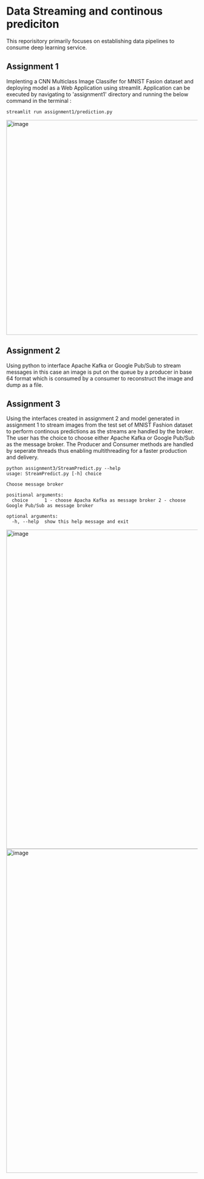 # Data Streaming and continous prediciton
This reporisitory primarily focuses on establishing data pipelines to consume deep learning service.

## Assignment 1
Implenting a CNN Multiclass Image Classifer for MNIST Fasion dataset and deploying model as a Web Application using streamlit.
Application can be executed by navigating to 'assignment1' directory and running the below command in the terminal :

```streamlit run assignment1/prediction.py```

<img width="565" alt="image" src="https://user-images.githubusercontent.com/33273794/156141451-feae604c-5943-45f7-aed0-1315ec8cdb67.png">


## Assignment 2
Using python to interface Apache Kafka or Google Pub/Sub to stream messages in this case an image is put on the queue by a producer in base 64 format which is consumed by a consumer to reconstruct the image and dump as a file.


## Assignment 3
Using the interfaces created in assignment 2 and model generated in assignment 1 to stream images from the test set of MNIST Fashion dataset to perform continous predictions as the streams are handled by the broker.
The user has the choice to choose either Apache Kafka or Google Pub/Sub as the message broker.
The Producer and Consumer methods are handled by seperate threads thus enabling multithreading for a faster production and delivery.



```
python assignment3/StreamPredict.py --help
usage: StreamPredict.py [-h] choice

Choose message broker

positional arguments:
  choice      1 - choose Apacha Kafka as message broker 2 - choose Google Pub/Sub as message broker

optional arguments:
  -h, --help  show this help message and exit
  ```
  <img width="839" alt="image" src="https://user-images.githubusercontent.com/33273794/156142811-f74342c5-2766-4a23-94c8-3d6546c069e7.png">
<img width="852" alt="image" src="https://user-images.githubusercontent.com/33273794/156142896-256aeb8c-4121-4972-99bf-3e409e838c10.png">
